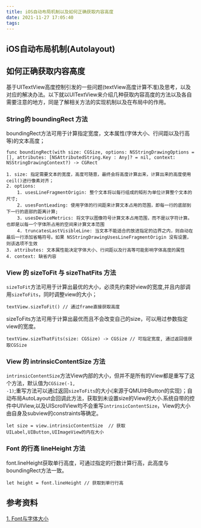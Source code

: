```yaml
---
title: iOS自动布局机制以及如何正确获取内容高度
date: 2021-11-27 17:05:40
tags:
---
```


## iOS自动布局机制(Autolayout)



## 如何正确获取内容高度

基于UITextView高度控制引发的一些问题(textView高度计算不准)及思考，以及对应的解决办法。以下就以UITextView来介绍几种获取内容高度的方法以及各自需要注意的地方，同是了解相关方法的实现机制以及在布局中的作用。

### String的 boundingRect 方法

boundingRect方法可用于计算指定宽度，文本属性(字体大小、行间距以及行高等)的文本高度；

```
func boundingRect(with size: CGSize, options: NSStringDrawingOptions = [], attributes: [NSAttributedString.Key : Any]? = nil, context: NSStringDrawingContext?) -> CGRect
```
    1. size: 指定需要文本的宽度，高度可随意，最终会将高度计算出来，计算出来的高度使用ceil()进行像素对齐；
    2. options:  
        1. usesLineFragmentOrigin: 整个文本将以每行组成的矩形为单位计算整个文本的尺寸;
        2. usesFontLeading: 使用字体的行间距来计算文本占用的范围，即每一行的底部到下一行的底部的距离计算;
        3. usesDeviceMetrics: 将文字以图像符号计算文本占用范围，而不是以字符计算。也即是以每一个字体所占用的空间来计算文本范围  
        4. truncatesLastVisibleLine: 当文本不能适合的放进指定的边界之内，则自动在最后一行添加省略符号。如果 NSStringDrawingUsesLineFragmentOrigin 没有设置，则该选项不生效
    3. attributes: 文本属性能决定字体大小、行间距以及行高等可能影响字体高度的属性
    4. context: 缺省内容

### View 的 sizeToFit 与 sizeThatFits 方法

<code>sizeToFit</code>方法可用于计算出最优的大小，必须先约束好view的宽度,并且内部调用<code>sizeToFits</code>，同时调整view的大小；

```
textView.sizeToFit() // 通过frame直接获取高度
```

sizeToFits方法可用于计算出最优而且不会改变自己的size，可以用过参数指定view的宽度。

```
textView.sizeThatFits(size: CGSize) -> CGSize // 可指定宽度, 通过返回值获取CGSize
```

### View 的 intrinsicContentSize 方法

<code>intrinsicContentSize</code>方法View内部的大小，但并不是所有的View都是重写了这个方法，默认值为<code>CGSize(-1, -1)</code>;重写方法可以通过返回<code>sizeToFits</code>的大小(来源于QMUI中Button的实现)；自动布局AutoLayout会回调此方法，获取到未设置size的View的大小.系统自带的控件中UIView,以及UIScrollView均不会重写<code>intrinsicContentSize</code>，View的大小由自身及subview的constraints等确定。

```
let size = view.intrinsicContentSize  // 获取UILabel,UIButton,UIImageView的内在大小
```

### Font 的行高 lineHeight 方法

font.lineHeight获取单行高度，可通过指定的行数计算行高，此高度与boundingRect方法一致。
```
let height = font.lineHeight // 获取到单行行高
```

## 参考资料

[1. Font与字体大小](http://www.saitjr.com/ios/textlayout-font-and-size.html#%E5%AD%97%E4%BD%93%E5%A4%A7%E5%B0%8F%E8%AE%A1%E7%AE%97)
